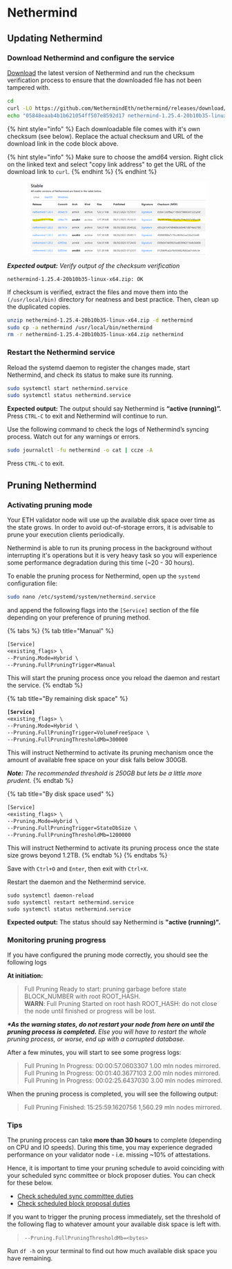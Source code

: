 # Nethermind

## Updating Nethermind

### Download Nethermind and configure the service

[Download](https://downloads.nethermind.io/) the latest version of Nethermind and run the checksum verification process to ensure that the downloaded file has not been tampered with.

```bash
cd
curl -LO https://github.com/NethermindEth/nethermind/releases/download/1.25.4/nethermind-1.25.4-20b10b35-linux-x64.zip
echo "05848eaab4b1b621054ff507e8592d17 nethermind-1.25.4-20b10b35-linux-x64.zip" | md5sum --check
```

{% hint style="info" %}
Each downloadable file comes with it's own checksum (see below). Replace the actual checksum and URL of the download link in the code block above.

{% hint style="info" %}
Make sure to choose the amd64 version. Right click on the linked text and select "copy link address" to get the URL of the download link to `curl`.
{% endhint %}
{% endhint %}

<figure><img src="../../.gitbook/assets/image (107).png" alt=""><figcaption></figcaption></figure>

_**Expected output:** Verify output of the checksum verification_

```
nethermind-1.25.4-20b10b35-linux-x64.zip: OK
```

If checksum is verified, extract the files and move them into the `(/usr/local/bin)` directory for neatness and best practice. Then, clean up the duplicated copies.

```bash
unzip nethermind-1.25.4-20b10b35-linux-x64.zip -d nethermind
sudo cp -a nethermind /usr/local/bin/nethermind
rm -r nethermind-1.25.4-20b10b35-linux-x64.zip nethermind
```

### Restart the Nethermind service

Reload the systemd daemon to register the changes made, start Nethermind, and check its status to make sure its running.

```bash
sudo systemctl start nethermind.service
sudo systemctl status nethermind.service
```

**Expected output:** The output should say Nethermind is **“active (running)”.** Press `CTRL-C` to exit and Nethermind will continue to run.&#x20;

Use the following command to check the logs of Nethermind’s syncing process. Watch out for any warnings or errors.

```bash
sudo journalctl -fu nethermind -o cat | ccze -A
```

Press `CTRL-C` to exit.

## Pruning Nethermind

### Activating pruning mode

Your ETH validator node will use up the available disk space over time as the state grows. In order to avoid out-of-storage errors, it is advisable to prune your execution clients periodically.

Nethermind is able to run its pruning process in the background without interrupting it's operations but it is very heavy task so you will experience some performance degradation  during this time (\~20 - 30 hours).

To enable the pruning process for Nethermind, open up the `systemd` configuration file:

```bash
sudo nano /etc/systemd/system/nethermind.service
```

and append the following flags into the `[Service]` section of the file depending on your preference of pruning method.

{% tabs %}
{% tab title="Manual" %}
```
[Service]
<existing_flags> \
--Pruning.Mode=Hybrid \
--Pruning.FullPruningTrigger=Manual
```

This will start the pruning process once you reload the daemon and restart the service.
{% endtab %}

{% tab title="By remaining disk space" %}
<pre><code><strong>[Service]
</strong>&#x3C;existing_flags> \
--Pruning.Mode=Hybrid \
--Pruning.FullPruningTrigger=VolumeFreeSpace \
--Pruning.FullPruningThresholdMb=300000
</code></pre>

This will instruct Nethermind to activate its pruning mechanism once the amount of available free space on your disk falls below 300GB.

_**Note:** The recommended threshold is 250GB but lets be a little more prudent._
{% endtab %}

{% tab title="By disk space used" %}
```
[Service]
<existing_flags> \
--Pruning.Mode=Hybrid \
--Pruning.FullPruningTrigger=StateDbSize \
--Pruning.FullPruningThresholdMb=1200000
```

This will instruct Nethermind to activate its pruning process once the state size grows beyond 1.2TB.
{% endtab %}
{% endtabs %}

Save with `Ctrl+O` and `Enter`, then exit with `Ctrl+X`.

Restart the daemon and the Nethermind service.&#x20;

```
sudo systemctl daemon-reload
sudo systemctl restart nethermind.service
sudo systemctl status nethermind.service
```

**Expected output:** The status should say Nethermind is **"active (running)".**

### Monitoring pruning progress

If you have configured the pruning mode correctly, you should see the following logs&#x20;

**At initiation:**

> Full Pruning Ready to start: pruning garbage before state BLOCK\_NUMBER with root ROOT\_HASH.\
> **WARN**: Full Pruning Started on root hash ROOT\_HASH: do not close the node until finished or progress will be lost.

_**\*As the warning states, do not restart your node from here on until the pruning process is completed.** Else you will have to restart the whole pruning process, or worse, end up with a corrupted database._&#x20;

After a few minutes, you will start to see some progress logs:

> Full Pruning In Progress: 00:00:57.0603307 1.00 mln nodes mirrored.\
> Full Pruning In Progress: 00:01:40.3677103 2.00 mln nodes mirrored.\
> Full Pruning In Progress: 00:02:25.6437030 3.00 mln nodes mirrored.

When the pruning process is completed, you will see the following output:

> Full Pruning Finished: 15:25:59.1620756 1,560.29 mln nodes mirrored.

### Tips

The pruning process can take **more than 30 hours** to complete (depending on CPU and IO speeds). During this time, you may experience degraded performance on your validator node - i.e. missing \~10% of attestations.&#x20;

Hence, it is important to time your pruning schedule to avoid coinciding with your scheduled sync committee or block proposer duties. You can check for these below.

* [Check scheduled sync committee duties](https://www.coincashew.com/coins/overview-eth/guide-or-how-to-setup-a-validator-on-eth2-mainnet/part-ii-maintenance/checking-my-eth-validators-sync-committee-duties)
* [Check scheduled block proposal duties](https://wenmerge.com/block-proposer-schedule/)

If you want to trigger the pruning process immediately, set the threshold of the following flag to whatever amount your available disk space is left with.

> `--Pruning.FullPruningThresholdMb=<bytes>`

Run `df -h` on your terminal to find out how much available disk space you have remaining.&#x20;

